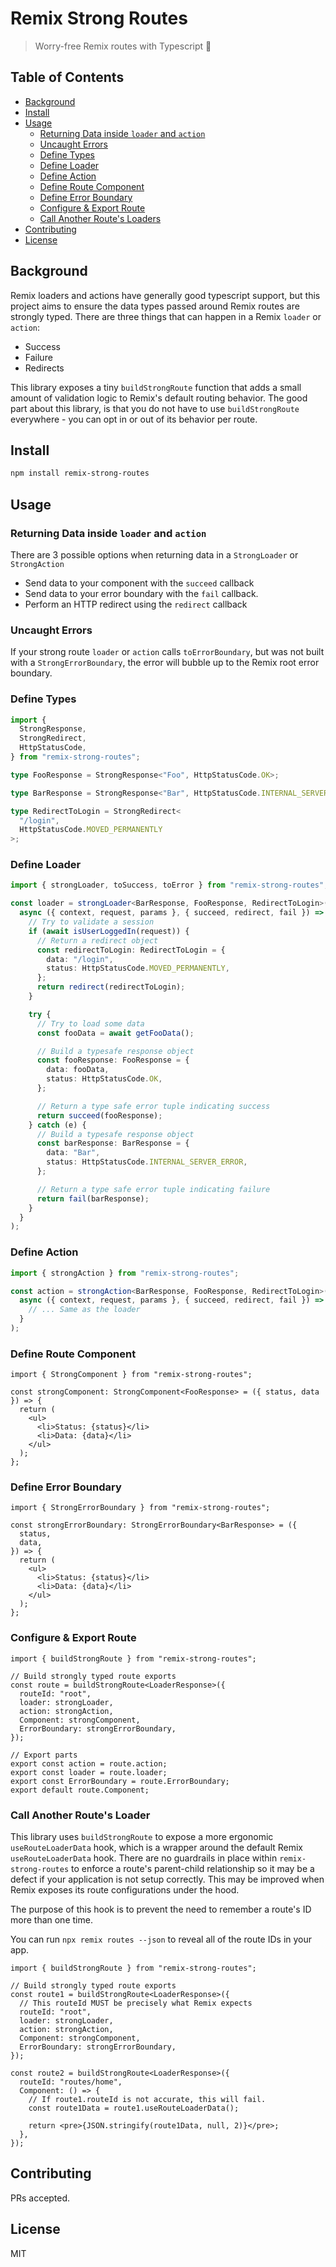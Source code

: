 # Remix Strong Routes

> Worry-free Remix routes with Typescript 💪

## Table of Contents

- [Background](#background)
- [Install](#install)
- [Usage](#usage)
  - [Returning Data inside `loader` and `action`](#returning-data-inside--loader--and--action-)
  - [Uncaught Errors](#uncaught-errors)
  - [Define Types](#define-types)
  - [Define Loader](#define-loader)
  - [Define Action](#define-action)
  - [Define Route Component](#define-route-component)
  - [Define Error Boundary](#define-error-boundary)
  - [Configure & Export Route](#configure---export-route)
  - [Call Another Route's Loaders](#call-another-routes-loader)
- [Contributing](#contributing)
- [License](#license)

## Background

Remix loaders and actions have generally good typescript support, but this project aims to ensure the data types passed around Remix routes are strongly typed. There are three things that can happen in a Remix `loader` or `action`:

- Success
- Failure
- Redirects

This library exposes a tiny `buildStrongRoute` function that adds a small amount of validation logic to Remix's default routing behavior. The good part about this library, is that you do not have to use `buildStrongRoute` everywhere - you can opt in or out of its behavior per route.

## Install

```sh
npm install remix-strong-routes
```

## Usage

### Returning Data inside `loader` and `action`

There are 3 possible options when returning data in a `StrongLoader` or `StrongAction`

- Send data to your component with the `succeed` callback
- Send data to your error boundary with the `fail` callback.
- Perform an HTTP redirect using the `redirect` callback

### Uncaught Errors

If your strong route `loader` or `action` calls `toErrorBoundary`, but was not built with a `StrongErrorBoundary`, the error will bubble up to the Remix root error boundary.

### Define Types

```ts
import {
  StrongResponse,
  StrongRedirect,
  HttpStatusCode,
} from "remix-strong-routes";

type FooResponse = StrongResponse<"Foo", HttpStatusCode.OK>;

type BarResponse = StrongResponse<"Bar", HttpStatusCode.INTERNAL_SERVER_ERROR>;

type RedirectToLogin = StrongRedirect<
  "/login",
  HttpStatusCode.MOVED_PERMANENTLY
>;
```

### Define Loader

```ts
import { strongLoader, toSuccess, toError } from "remix-strong-routes";

const loader = strongLoader<BarResponse, FooResponse, RedirectToLogin>(
  async ({ context, request, params }, { succeed, redirect, fail }) => {
    // Try to validate a session
    if (await isUserLoggedIn(request)) {
      // Return a redirect object
      const redirectToLogin: RedirectToLogin = {
        data: "/login",
        status: HttpStatusCode.MOVED_PERMANENTLY,
      };
      return redirect(redirectToLogin);
    }

    try {
      // Try to load some data
      const fooData = await getFooData();

      // Build a typesafe response object
      const fooResponse: FooResponse = {
        data: fooData,
        status: HttpStatusCode.OK,
      };

      // Return a type safe error tuple indicating success
      return succeed(fooResponse);
    } catch (e) {
      // Build a typesafe response object
      const barResponse: BarResponse = {
        data: "Bar",
        status: HttpStatusCode.INTERNAL_SERVER_ERROR,
      };

      // Return a type safe error tuple indicating failure
      return fail(barResponse);
    }
  }
);
```

### Define Action

```ts
import { strongAction } from "remix-strong-routes";

const action = strongAction<BarResponse, FooResponse, RedirectToLogin>(
  async ({ context, request, params }, { succeed, redirect, fail }) => {
    // ... Same as the loader
  }
);
```

### Define Route Component

```tsx
import { StrongComponent } from "remix-strong-routes";

const strongComponent: StrongComponent<FooResponse> = ({ status, data }) => {
  return (
    <ul>
      <li>Status: {status}</li>
      <li>Data: {data}</li>
    </ul>
  );
};
```

### Define Error Boundary

```tsx
import { StrongErrorBoundary } from "remix-strong-routes";

const strongErrorBoundary: StrongErrorBoundary<BarResponse> = ({
  status,
  data,
}) => {
  return (
    <ul>
      <li>Status: {status}</li>
      <li>Data: {data}</li>
    </ul>
  );
};
```

### Configure & Export Route

```tsx
import { buildStrongRoute } from "remix-strong-routes";

// Build strongly typed route exports
const route = buildStrongRoute<LoaderResponse>({
  routeId: "root",
  loader: strongLoader,
  action: strongAction,
  Component: strongComponent,
  ErrorBoundary: strongErrorBoundary,
});

// Export parts
export const action = route.action;
export const loader = route.loader;
export const ErrorBoundary = route.ErrorBoundary;
export default route.Component;
```

### Call Another Route's Loader

This library uses `buildStrongRoute` to expose a more ergonomic `useRouteLoaderData` hook, which is a wrapper around the default Remix `useRouteLoaderData` hook. There are no guardrails in place within `remix-strong-routes` to enforce a route's parent-child relationship so it may be a defect if your application is not setup correctly. This may be improved when Remix exposes its route configurations under the hood.

The purpose of this hook is to prevent the need to remember a route's ID more than one time.

You can run `npx remix routes --json` to reveal all of the route IDs in your app.

```tsx
import { buildStrongRoute } from "remix-strong-routes";

// Build strongly typed route exports
const route1 = buildStrongRoute<LoaderResponse>({
  // This routeId MUST be precisely what Remix expects
  routeId: "root",
  loader: strongLoader,
  action: strongAction,
  Component: strongComponent,
  ErrorBoundary: strongErrorBoundary,
});

const route2 = buildStrongRoute<LoaderResponse>({
  routeId: "routes/home",
  Component: () => {
    // If route1.routeId is not accurate, this will fail.
    const route1Data = route1.useRouteLoaderData();

    return <pre>{JSON.stringify(route1Data, null, 2)}</pre>;
  },
});
```

## Contributing

PRs accepted.

## License

MIT
